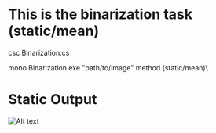 # This is the binarization task (static/mean)

csc Binarization.cs

mono Binarization.exe "path/to/image" method (static/mean)\

# Static Output

![Alt text](URL-to-your-image)


